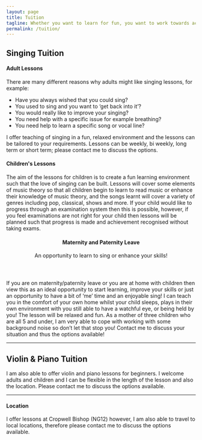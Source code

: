 ```yaml
---
layout: page
title: Tuition
tagline: Whether you want to learn for fun, you want to work towards achieving certain exams or you just want to improve your skills and confidence, Sarah is the teacher for you.
permalink: /tuition/
---
```

## Singing Tuition

#### Adult Lessons

There are many different reasons why adults might like singing lessons, for example:

<ul>
	<li>Have you always wished that you could sing?</li> 
	<li>You used to sing and you want to ‘get back into it’?</li> 
	<li>You would really like to improve your singing?</li> 
	<li>You need help with a specific issue for example breathing?</li> 
	<li>You need help to learn a specific song or vocal line?</li> 
</ul>

I offer teaching of singing in a fun, relaxed environment and the lessons can be tailored to your requirements. Lessons can be weekly, bi weekly, long term or short term; please contact me to discuss the options.

#### Children's Lessons
The aim of the lessons for children is to create a fun learning environment such that the love of singing can be built. Lessons will cover some elements of music theory so that all children begin to learn to read music or enhance their knowledge of music theory, and the songs learnt will cover a variety of genres including pop, classical, shows and more.  If your child would like to progress through an examination system then this is possible, however, if you feel examinations are not right for your child then lessons will be planned such that progress is made and achievement recognised without taking exams.

<header>
	<h4>Maternity and Paternity Leave</h4>
	<p>An opportunity to learn to sing or enhance your skills!</p>
</header>
If you are on maternity/paternity leave or you are at home with children then view this as an ideal opportunity to start learning, improve your skills or just an opportunity to have a bit of ‘me’ time and an enjoyable sing!  I can teach you in the comfort of your own home whilst your child sleeps, plays in their own environment with you still able to have a watchful eye, or being held by you! The lesson will be relaxed and fun.  As a mother of three children who are all 5 and under, I am very able to cope with working with some background noise so don’t let that stop you! Contact me to discuss your situation and thus the options available!

<hr />

## Violin & Piano Tuition

I am also able to offer violin and piano lessons for beginners. I welcome adults and children and I can be flexible in the length of the lesson and also the location. Please contact me to discuss the options available. 

<hr />

#### Location

I offer lessons at Cropwell Bishop (NG12) however, I am also able to travel to local locations, therefore please contact me to discuss the options available.  